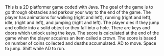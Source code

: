 This is a 2D platformer game coded with Java. The goal of the game is to go through obstacles and parkour your way to the end of the game. The player has animations for walking (right and left), running (right and left), idle, (right and left), and jumping (right and left). The player dies if they jump and collide into a solid object or they fall into a hole. There are keys and doors which unlock using the keys. The score is calculated at the end of the game when the player acquires an item called a crown. The score is based on number of coins collected and deaths accumulated. AD to move. Space to jump. Shift while AD to run. 
